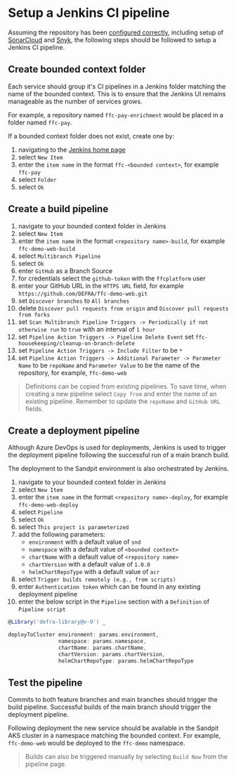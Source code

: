# Setup a Jenkins CI pipeline

Assuming the repository has been [configured correctly](github.md), including setup of [SonarCloud](https://sonarcloud.io/) and [Snyk](https://app.snyk.io/), the following steps should be followed to setup a Jenkins CI pipeline.

## Create bounded context folder

Each service should group it's CI pipelines in a Jenkins folder matching the name of the bounded context.  This is to ensure that the Jenkins UI remains manageable as the number of services grows.

For example, a repository named `ffc-pay-enrichment` would be placed in a folder named `ffc-pay`.

If a bounded context folder does not exist, create one by:

1. navigating to the [Jenkins home page](https://jenkins-ffc.azure.defra.cloud/)
1. select `New Item`
1. enter the `item name` in the format `ffc-<bounded context>`, for example `ffc-pay`
1. select `Folder`
1. select `Ok`

## Create a build pipeline

1. navigate to your bounded context folder in Jenkins
1. select `New Item`
1. enter the `item name` in the format `<repository name>-build`, for example `ffc-demo-web-build`
1. select `Multibranch Pipeline`
1. select `Ok`
1. enter `GitHub` as a Branch Source
1. for credentials select the `github-token` with the `ffcplatform` user
1. enter your GitHub URL in the `HTTPS URL` field, for example `https://github.com/DEFRA/ffc-demo-web.git`
1. set `Discover branches` to `All branches`
1. delete `Discover pull requests from origin` and `Discover pull requests from forks`
1. set `Scan Multibranch Pipeline Triggers -> Periodically if not otherwise run` to `true` with an interval of `1 hour`
1. set `Pipeline Action Triggers -> Pipeline Delete Event` set `ffc-housekeeping/cleanup-on-branch-delete`
1. set `Pipeline Action Triggers -> Include Filter` to be `*`
1. set `Pipeline Action Triggers -> Additional Parameter -> Parameter Name` to be `repoName` and `Parameter Value` to be the name of the repository, for example, `ffc-demo-web`

> Definitions can be copied from existing pipelines.  To save time, when creating a new pipeline select `Copy from` and enter the name of an existing pipeline.  Remember to update the `repoName` and `GitHub URL` fields.

## Create a deployment pipeline

Although Azure DevOps is used for deployments, Jenkins is used to trigger the deployment pipeline following the successful run of a main branch build.  

The deployment to the Sandpit environment is also orchestrated by Jenkins.

1. navigate to your bounded context folder in Jenkins
1. select `New Item`
1. enter the `item name` in the format `<repository name>-deploy`, for example `ffc-demo-web-deploy`
1. select `Pipeline`
1. select `Ok`
1. select `This project is parameterized`
1. add the following parameters:
   - `environment` with a default value of `snd`
   - `namespace` with a default value of `<bounded context>`
   - `chartName` with a default value of `<repository name>`
   - `chartVersion` with a default value of `1.0.0`
   - `helmChartRepoType` with a default value of `acr`
1. select `Trigger builds remotely (e.g., from scripts)`
1. enter `Authentication token` which can be found in any existing deployment pipeline
1. enter the below script in the `Pipeline` section with a `Definition` of `Pipeline script`

```groovy
@Library('defra-library@v-9') _

deployToCluster environment: params.environment, 
                namespace: params.namespace, 
                chartName: params.chartName, 
                chartVersion: params.chartVersion,
                helmChartRepoType: params.helmChartRepoType
```

## Test the pipeline

Commits to both feature branches and main branches should trigger the build pipeline.  Successful builds of the main branch should trigger the deployment pipeline.

Following deployment the new service should be available in the Sandpit AKS cluster in a namespace matching the bounded context.  For example, `ffc-demo-web` would be deployed to the `ffc-demo` namespace.

> Builds can also be triggered manually by selecting `Build Now` from the pipeline page.
